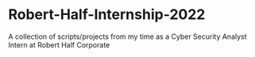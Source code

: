 # Robert-Half-Internship-2022
A collection of scripts/projects from my time as a Cyber Security Analyst Intern at Robert Half Corporate
